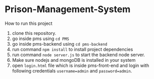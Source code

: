 # Prison-Management-System



How to run this project

1. clone this repository.
2. go inside pms using ```cd PMS```
3. go inside pms-backend using ```cd pms-backend```
4. run command ```npm install``` to install project dependencies
5. run command ```node server.js``` to start the backend node server. 
6. Make sure nodejs and mongoDB is installed in your system
7. open ```login.html``` file which is inside pms-front-end and login with following credentials ```username=admin``` and ```password=admin```.

